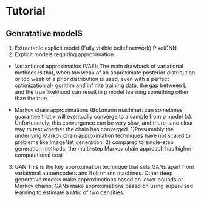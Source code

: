 # Tutorial

## Genratative modelS 
1) Extractable explicit model (Fully visible belief network) PixelCNN
2) Explicit models requiring approximation.
* Variantional approximatios (VAE): The main drawback of variational
methods is that, when too weak of an approximate posterior distribution or
too weak of a prior distribution is used, even with a perfect optimization al-
gorithm and infinite training data, the gap between L and the true likelihood
can result in p model learning something other than the true

* Markov chain approximations (Bolzmann machine): can sometimes guarantee that x will eventually converge to a sample
from p model (x). Unfortunately, this convergence can be very slow, and there is
no clear way to test whether the chain has converged. 1)Presumably the underlying Markov chain approximation techniques have not scaled to problems like ImageNet generation.  2) compared to single-step generation methods, the multi-step Markov chain approach has higher computational cost

3) GAN
This is the key approximation technique
that sets GANs apart from variational autoencoders and Boltzmann machines.
Other deep generative models make approximations based on lower bounds or
Markov chains; GANs make approximations based on using supervised learning
to estimate a ratio of two densities.
